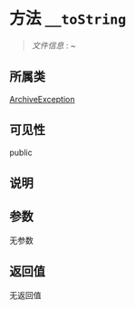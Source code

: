 # 方法 `__toString`

> *文件信息* : ~

## 所属类 

[ArchiveException](../ArchiveException.md)

## 可见性

 public 

## 说明



## 参数


无参数


## 返回值

无返回值
